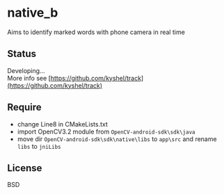# native_b

Aims to identify marked words with phone camera in real time

## Status
Developing...    
More info see [https://github.com/kyshel/track](https://github.com/kyshel/track)

## Require
- change Line8 in CMakeLists.txt
- import OpenCV3.2 module from `OpenCV-android-sdk\sdk\java`
- move dir `OpenCV-android-sdk\sdk\native\libs` to `app\src` and rename `libs` to `jniLibs`

## License
BSD